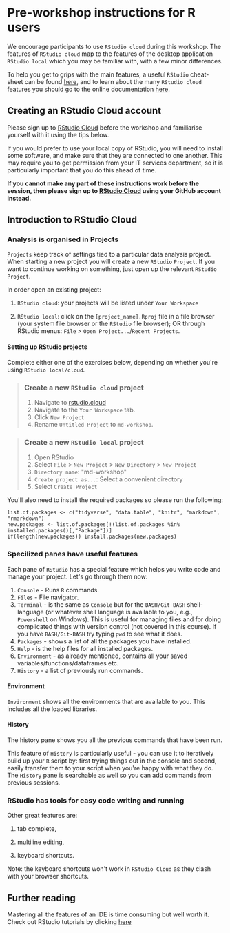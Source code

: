 
# Pre-workshop instructions for R users

We encourage participants to use `RStudio cloud` during this workshop. The features of `RStudio cloud` map to the features of the desktop application `RStudio local` which you may be familiar with, with a few minor differences.  


To help you get to grips with the main features, a useful `RStudio` cheat-sheet can be found [here](https://rstudio.com/wp-content/uploads/2016/01/rstudio-IDE-cheatsheet.pdf), and to learn about the many `RStudio cloud` features you should go to the online documentation [here](https://rstudio.cloud/learn). 

## Creating an RStudio Cloud account

Please sign up to [RStudio Cloud](https://rstudio.cloud) before the workshop and familiarise yourself with it using the tips below.

If you would prefer to use your local copy of RStudio, you will need to install some software, and make sure that they are connected to one another. This may require you to get permission from your IT services department, so it is particularly important that you do this ahead of time. 

**If you cannot make any part of these instructions work before the session, then please sign up to [RStudio Cloud](https://rstudio.cloud) using your GitHub account instead.**

## Introduction to RStudio Cloud 

### Analysis is organised in Projects

`Projects` keep track of settings tied to a particular data analysis project. When starting a new project you will create a new `RStudio` `Project`. If you want to continue working on something,  just open up the relevant `RStudio` `Project`. 

In order open an existing project:

1. `RStudio cloud`: your projects will be listed under `Your Workspace`

2. `RStudio local`:  click on the `[project_name].Rproj` file in a file browser (your system file browser or the `RStudio` file browser); OR through RStudio menus: `File` > `Open Project...`/`Recent Projects`.

#### Setting up RStudio projects

Complete either one of the exercises below, depending on whether you're using `RStudio local/cloud`. 

> ### Create a new `RStudio cloud` project
> 1. Navigate to [rstudio.cloud](rstudio.cloud)
> 2. Navigate to the `Your Workspace` tab. 
> 3. Click `New Project`
> 4. Rename `Untitled Project` to `md-workshop`. 

> ### Create a new `RStudio local` project
> 1. Open RStudio
> 2. Select `File` > `New Project` > `New Directory` > `New Project` 
> 3. `Directory name`: "md-workshop"
> 4. `Create project as...`: Select a convenient directory
> 5. Select `Create Project`

You'll also need to install the required packages so please run the following: 

```
list.of.packages <- c("tidyverse", "data.table", "knitr", "markdown", "rmarkdown")
new.packages <- list.of.packages[!(list.of.packages %in% installed.packages()[,"Package"])]
if(length(new.packages)) install.packages(new.packages)
```

### Specilized panes have useful features

Each pane of `RStudio` has a special feature which helps you write code and manage your project. Let's go through them now: 

1. `Console` - Runs `R` commands. 
2. `Files` - File navigator. 
3. `Terminal` - is the same as `Console` but for the `BASH/Git BASH` shell-language (or whatever shell language is available to you, e.g., `Powershell` on Windows).  This is useful for managing files and for doing complicated things with version control (not covered in this course). If you have `BASH/Git-BASH` try typing `pwd` to see what it does. 
4. `Packages` - shows a list of all the packages you have installed. 
5. `Help` -  is the help files for all installed packages. 
6. `Environment` - as already mentioned, contains all your saved  variables/functions/dataframes etc. 
7. `History` - a list of previously run commands. 

#### Environment

`Environment` shows all the environments that are available to you. This includes all the loaded libraries. 

#### History

The history pane shows you all the previous commands that have been run. 

This feature of `History` is particularly useful - you can use it to iteratively build up your `R` script by: first trying things out in the console and second, easily transfer them to your script when you're happy with what they do. The `History` pane is searchable as well so you can add commands from previous sessions. 

### RStudio has tools for easy code writing and running

Other great features are:

1. tab complete, 

2. multiline editing,

3. keyboard shortcuts. 

Note: the keyboard shortcuts won't work in `RStudio Cloud` as they clash with your browser shortcuts.
             

## Further reading
Mastering all the features of an IDE is time consuming but well worth it. 
Check out RStudio tutorials by clicking [here](https://support.rstudio.com/hc/en-us/sections/200107586-Using-the-RStudio-IDE)

